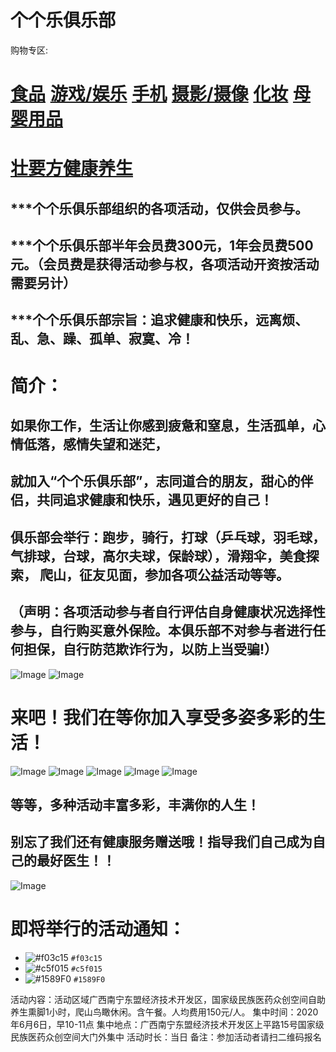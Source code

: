 # 个个乐俱乐部                  
购物专区:
# <a target="_blank" href="https://www.amazon.cn/b?_encoding=UTF8&tag=88029-23&linkCode=ur2&linkId=88eac60a7b293d8de4b3767b67019f6e&camp=536&creative=3200&node=2127215051">食品</a><img src="//ir-cn.amazon-adsystem.com/e/ir?t=88029-23&l=ur2&o=28" width="1" height="1" border="0" alt="" style="border:none !important; margin:0px !important;" />     <a target="_blank" href="https://www.amazon.cn/b?_encoding=UTF8&tag=88029-23&linkCode=ur2&linkId=717f54f499bbb926ee9913bf6a79570d&camp=536&creative=3200&node=897415051">游戏/娱乐</a><img src="//ir-cn.amazon-adsystem.com/e/ir?t=88029-23&l=ur2&o=28" width="1" height="1" border="0" alt="" style="border:none !important; margin:0px !important;" />     <a target="_blank" href="https://www.amazon.cn/b?_encoding=UTF8&tag=88029-23&linkCode=ur2&linkId=9fd83952c47edd8856f281d9aa040f96&camp=536&creative=3200&node=664978051">手机</a><img src="//ir-cn.amazon-adsystem.com/e/ir?t=88029-23&l=ur2&o=28" width="1" height="1" border="0" alt="" style="border:none !important; margin:0px !important;" />     <a target="_blank" href="https://www.amazon.cn/b?_encoding=UTF8&tag=88029-23&linkCode=ur2&linkId=22bedfa769663fb221061166b34e2e03&camp=536&creative=3200&node=755653051">摄影/摄像</a><img src="//ir-cn.amazon-adsystem.com/e/ir?t=88029-23&l=ur2&o=28" width="1" height="1" border="0" alt="" style="border:none !important; margin:0px !important;" />    <a target="_blank" href="https://www.amazon.cn/b?_encoding=UTF8&tag=88029-23&linkCode=ur2&linkId=7c4cde4fc9bd67e3f11e335880003e99&camp=536&creative=3200&node=746776051">化妆</a><img src="//ir-cn.amazon-adsystem.com/e/ir?t=88029-23&l=ur2&o=28" width="1" height="1" border="0" alt="" style="border:none !important; margin:0px !important;" />    <a target="_blank" href="https://www.amazon.cn/b?_encoding=UTF8&tag=88029-23&linkCode=ur2&linkId=645f56058b667079fd6a585c4e50674b&camp=536&creative=3200&node=42692071">母婴用品</a><img src="//ir-cn.amazon-adsystem.com/e/ir?t=88029-23&l=ur2&o=28" width="1" height="1" border="0" alt="" style="border:none !important; margin:0px !important;" />
# [壮要方健康养生](https://kyc.1yy.top/wap/?extend_code=8310908809)

## ***个个乐俱乐部组织的各项活动，仅供会员参与。
## ***个个乐俱乐部半年会员费300元，1年会员费500元。（会员费是获得活动参与权，各项活动开资按活动需要另计）
## ***个个乐俱乐部宗旨：追求健康和快乐，远离烦、乱、急、躁、孤单、寂寞、冷！

# 简介：
##           如果你工作，生活让你感到疲惫和窒息，生活孤单，心情低落，感情失望和迷茫，
##  就加入“个个乐俱乐部”，志同道合的朋友，甜心的伴侣，共同追求健康和快乐，遇见更好的自己！
##  俱乐部会举行：跑步，骑行，打球（乒乓球，羽毛球，气排球，台球，高尔夫球，保龄球），滑翔伞，美食探索， 爬山，征友见面，参加各项公益活动等等。
 ## （声明：各项活动参与者自行评估自身健康状况选择性参与，自行购买意外保险。本俱乐部不对参与者进行任何担保，自行防范欺诈行为，以防上当受骗!）
 
![Image](images/个个乐俱乐部报名1.png)
![Image](images/简介1.png)

# 来吧！我们在等你加入享受多姿多彩的生活！
![Image](images/骑车.jpg)
![Image](images/跑步3.jpg)
![Image](images/爬山2.jpg)
![Image](images/timg5.jpg)
![Image](images/美食1.jpg)
## 等等，多种活动丰富多彩，丰满你的人生！
## 别忘了我们还有健康服务赠送哦！指导我们自己成为自己的最好医生！！
![Image](images/义诊.jpg)

# 即将举行的活动通知：


- ![#f03c15](https://via.placeholder.com/15/f03c15/000000?text=+) `#f03c15`
- ![#c5f015](https://via.placeholder.com/15/c5f015/000000?text=+) `#c5f015`
- ![#1589F0](https://via.placeholder.com/15/1589F0/000000?text=+) `#1589F0`


活动内容：活动区域广西南宁东盟经济技术开发区，国家级民族医药众创空间自助养生熏脚1小时，爬山鸟瞰休闲。含午餐。人均费用150元/人。
集中时间：2020年6月6日，早10-11点
集中地点：广西南宁东盟经济技术开发区上平路15号国家级民族医药众创空间大门外集中
活动时长：当日
备注：参加活动者请扫二维码报名</font>




